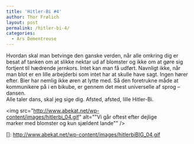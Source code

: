 ```yaml
---
title: 'Hitler-Bi #4'
author: Thor Frølich
layout: post
permalink: /hitler-bi-4/
categories:
  - Ars Dementreuse
---
```

Hvordan skal man betvinge den ganske verden, når alle omkring dig er besat af tanken om at slikke nektar ud af blomster og ikke om at gøre sig fortjent til hædrende jernkors. Intet kan man få udført. Navnligt ikke, når man blot er en lille arbejderbi som intet har at skulle have sagt. Ingen hører efter. Bier har nemlig ikke øren at lytte med. Så den foretrukne måde at kommunikere på i en bikube, er gennem det mest universelle af sprog – dansen.  
Alle taler dans, skal jeg sige dig. Afsted, afsted, lille Hitler-Bi. <div class="bitImage bitCenter" style="width: 448px">
  <img src="http://www.abekat.net/wp-content/images/hitlerbi_04.gif" alt=""Vi går oftest efter dejlige marker med blomster og kun sjældent lande"" /> 
</div>

</a>

 []: http://www.abekat.net/wp-content/images/hitlerbiBIG_04.gif